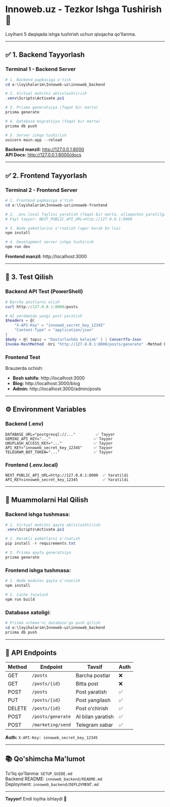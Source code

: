 # Innoweb.uz - Tezkor Ishga Tushirish 🚀

Loyihani 5 daqiqada ishga tushirish uchun qisqacha qo'llanma.

---

## ✅ 1. Backend Tayyorlash

### Terminal 1 - Backend Server

```powershell
# 1. Backend papkasiga o'tish
cd e:\loyihalarim\Innoweb-uz\innoweb_backend

# 2. Virtual muhitni aktivlashtirish
.venv\Scripts\Activate.ps1

# 3. Prisma generatsiya (faqat bir marta)
prisma generate

# 4. Database migratsiya (faqat bir marta)
prisma db push

# 5. Server ishga tushirish
uvicorn main:app --reload
```

**Backend manzil:** http://127.0.0.1:8000  
**API Docs:** http://127.0.0.1:8000/docs

---

## ✅ 2. Frontend Tayyorlash

### Terminal 2 - Frontend Server

```powershell
# 1. Frontend papkasiga o'tish  
cd e:\loyihalarim\Innoweb-uz\innoweb-frontend

# 2. .env.local faylini yaratish (faqat bir marta, allaqachon yaratilgan)
# Fayl tayyor: NEXT_PUBLIC_API_URL=http://127.0.0.1:8000

# 3. Node paketlarini o'rnatish (agar kerak bo'lsa)
npm install

# 4. Development server ishga tushirish
npm run dev
```

**Frontend manzil:** http://localhost:3000

---

## 🧪 3. Test Qilish

### Backend API Test (PowerShell)

```powershell
# Barcha postlarni olish
curl http://127.0.0.1:8000/posts

# AI yordamida yangi post yaratish
$headers = @{
    "X-API-Key" = "innoweb_secret_key_12345"
    "Content-Type" = "application/json"
}
$body = @{ topic = "Dasturlashda kelajak" } | ConvertTo-Json
Invoke-RestMethod -Uri "http://127.0.0.1:8000/posts/generate" -Method POST -Body $body -Headers $headers
```

### Frontend Test

Brauzerda ochish:
- **Bosh sahifa:** http://localhost:3000
- **Blog:** http://localhost:3000/blog
- **Admin:** http://localhost:3000/admin/posts

---

## ⚙️ Environment Variables

### Backend (.env)
```env
DATABASE_URL="postgresql://..."         ✅ Tayyor
GEMINI_API_KEY="..."                   ✅ Tayyor
UNSPLASH_ACCESS_KEY="..."              ✅ Tayyor
API_KEY="innoweb_secret_key_12345"     ✅ Tayyor
TELEGRAM_BOT_TOKEN="..."               ✅ Tayyor
```

### Frontend (.env.local)
```env
NEXT_PUBLIC_API_URL=http://127.0.0.1:8000  ✅ Yaratildi
API_KEY=innoweb_secret_key_12345           ✅ Yaratildi
```

---

## 🔧 Muammolarni Hal Qilish

### Backend ishga tushmasa:

```powershell
# 1. Virtual muhitni qayta aktivlashtirish
.venv\Scripts\Activate.ps1

# 2. Kerakli paketlarni o'rnatish
pip install -r requirements.txt

# 3. Prisma qayta generatsiya
prisma generate
```

### Frontend ishga tushmasa:

```powershell
# 1. Node modules qayta o'rnatish
npm install

# 2. Cache tozalash
npm run build
```

### Database xatoligi:

```powershell
# Prisma schema'ni database'ga push qilish
cd e:\loyihalarim\Innoweb-uz\innoweb_backend
prisma db push
```

---

## 📝 API Endpoints

| Method | Endpoint | Tavsif | Auth |
|--------|----------|--------|------|
| GET | `/posts` | Barcha postlar | ❌ |
| GET | `/posts/{id}` | Bitta post | ❌ |
| POST | `/posts` | Post yaratish | ✅ |
| PUT | `/posts/{id}` | Post yangilash | ✅ |
| DELETE | `/posts/{id}` | Post o'chirish | ✅ |
| POST | `/posts/generate` | AI bilan yaratish | ✅ |
| POST | `/marketing/send` | Telegram xabar | ✅ |

**Auth:** `X-API-Key: innoweb_secret_key_12345`

---

## 📚 Qo'shimcha Ma'lumot

To'liq qo'llanma: `SETUP_GUIDE.md`  
Backend README: `innoweb_backend/README.md`  
Deployment: `innoweb_backend/DEPLOYMENT.md`

---

**Tayyor!** Endi loyiha ishlaydi 🎉
